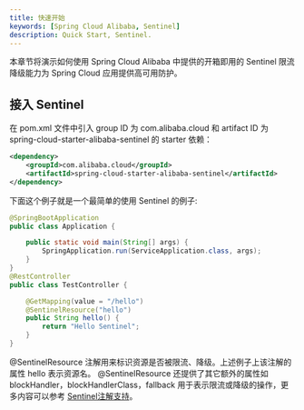 ```yaml
---
title: 快速开始
keywords: [Spring Cloud Alibaba, Sentinel]
description: Quick Start, Sentinel.
---
```


本章节将演示如何使用 Spring Cloud Alibaba 中提供的开箱即用的 Sentinel 限流降级能力为 Spring Cloud 应用提供高可用防护。

## 接入 Sentinel

在 pom.xml 文件中引入 group ID 为 com.alibaba.cloud 和 artifact ID 为 spring-cloud-starter-alibaba-sentinel 的 starter 依赖：

```xml
<dependency>
    <groupId>com.alibaba.cloud</groupId>
    <artifactId>spring-cloud-starter-alibaba-sentinel</artifactId>
</dependency>
```

下面这个例子就是一个最简单的使用 Sentinel 的例子:

```java
@SpringBootApplication
public class Application {

    public static void main(String[] args) {
        SpringApplication.run(ServiceApplication.class, args);
    }
}
@RestController
public class TestController {

    @GetMapping(value = "/hello")
    @SentinelResource("hello")
    public String hello() {
        return "Hello Sentinel";
    }
}
```

@SentinelResource 注解用来标识资源是否被限流、降级。上述例子上该注解的属性 hello 表示资源名。 @SentinelResource 还提供了其它额外的属性如 blockHandler，blockHandlerClass，fallback 用于表示限流或降级的操作，更多内容可以参考 [Sentinel注解支持](https://github.com/alibaba/Sentinel/wiki/%E6%B3%A8%E8%A7%A3%E6%94%AF%E6%8C%81)。


